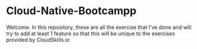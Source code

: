 # Cloud-Native-Bootcampp

Welcome. In this repository, these are all the exercise that I've done and will try to add at least 1 feature so that this will be unique to the exercises provided by CloudSkills.io
